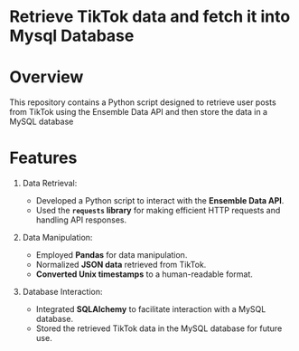 # Retrieve TikTok data and fetch it into Mysql Database

# Overview
This repository contains a Python script designed to retrieve user posts from TikTok using the Ensemble Data API and then store the data in a MySQL database

# Features
1. Data Retrieval:
   - Developed a Python script to interact with the **Ensemble Data API**.
   - Used the **`requests` library** for making efficient HTTP requests and handling API responses.

2. Data Manipulation:
   - Employed **Pandas** for data manipulation.
   - Normalized **JSON data** retrieved from TikTok.
   - **Converted Unix timestamps** to a human-readable format.

3. Database Interaction:
   - Integrated **SQLAlchemy** to facilitate interaction with a MySQL database.
   - Stored the retrieved TikTok data in the MySQL database for future use.


